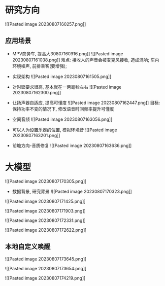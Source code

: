 # 研究方向
![[Pasted image 20230807160257.png]]

## 应用场景
- MPV商务车, 提高大30807160916.png]]
![[Pasted image 20230807161038.png]]
难点: 接收人的声音会被麦克风接收, 造成混响; 车内环境噪声, 前排乘客(要增强); 

- 实现架构
![[Pasted image 20230807161505.png]]

- 对时延要求很高, 基本就在一两毫秒左右
![[Pasted image 20230807162300.png]]

- 让扬声器自适应, 提高可懂度
![[Pasted image 20230807162447.png]]
目标: 保持功率不变的情况下, 修改语音时间频率提升可懂度

- 空间音频
![[Pasted image 20230807163056.png]]

- 可以人为设置乐器的位置, 模拟环境音
![[Pasted image 20230807163201.png]]

- 前瞻方向-音质修复
![[Pasted image 20230807163636.png]]

# 大模型
![[Pasted image 20230807170305.png]]

- 数据背景, 研究背景
![[Pasted image 20230807170323.png]]

![[Pasted image 20230807171425.png]]

![[Pasted image 20230807171903.png]]

![[Pasted image 20230807172331.png]]

![[Pasted image 20230807172622.png]]

## 本地自定义唤醒
![[Pasted image 20230807173645.png]]

![[Pasted image 20230807173654.png]]

![[Pasted image 20230807174219.png]]